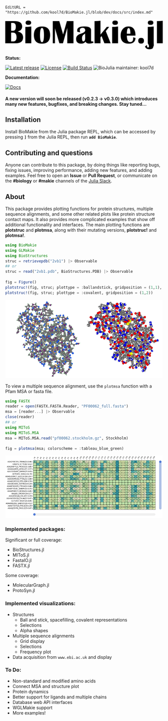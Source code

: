 ```@meta
EditURL = "https://github.com/kool7d/BioMakie.jl/blob/dev/docs/src/index.md"
```
![biomakiename1](./assets/biomakiename1.png)

**Status:**

[![Latest release](https://img.shields.io/github/release/BioJulia/BioMakie.jl.svg)](https://github.com/BioJulia/BioMakie.jl/releases/latest)
[![License](https://img.shields.io/badge/license-MIT-green.svg)](https://github.com/BioJulia/BioMakie.jl/blob/master/LICENSE.md)
[![Build Status](https://github.com/BioJulia/BioMakie.jl/workflows/ci/badge.svg)](https://github.com/BioJulia/BioMakie.jl/actions?query=workflow%3Aci) 
![BioJulia maintainer: kool7d](https://img.shields.io/badge/BioJulia%20Maintainer-kool7d-orange.svg)

**Documentation:**

[![Docs](https://img.shields.io/badge/docs-dev-blue.svg?label=documentation)](https://BioJulia.github.io/BioMakie.jl/dev)

#### A new version will soon be released (v0.2.3 -> v0.3.0) which introduces many new features, bugfixes, and breaking changes. Stay tuned...

## Installation

Install BioMakie from the Julia package REPL, which can be accessed by
pressing **`]`** from the Julia REPL, then run **`add BioMakie`**.

## Contributing and questions

Anyone can contribute to this package, by doing things like reporting bugs, fixing issues,
improving performance, adding new features, and adding examples. Feel free to open an **Issue** or **Pull Request**,
or communicate on the **#biology** or **#makie** channels of the [Julia Slack](https://join.slack.com/t/julialang/shared_invite/zt-1ab2rnvlw-mfODD9DJC_apVEULyKXDrA).

## About

This package provides plotting functions for protein structures, multiple sequence alignments, and some other related plots like protein structure contact maps. 
It also provides more complicated examples that show off additional functionality and interfaces. 
The main plotting functions are **plotstruc** and **plotmsa**, along with their mutating versions, **plotstruc!** and **plotmsa!**.

```julia
using BioMakie
using GLMakie
using BioStructures
struc = retrievepdb("2vb1") |> Observable
## or
struc = read("2vb1.pdb", BioStructures.PDB) |> Observable

fig = Figure()
plotstruc!(fig, struc; plottype = :ballandstick, gridposition = (1,1), atomcolors = aquacolors)
plotstruc!(fig, struc; plottype = :covalent, gridposition = (1,2))
```
![2vb1crop](./assets/2vb1crop.png)

To view a multiple sequence alignment, use the `plotmsa` function with a Pfam MSA or fasta file.

```julia
using FASTX
reader = open(FASTX.FASTA.Reader, "PF00062_full.fasta")
msa = [reader...] |> Observable
close(reader)
## or 
using MIToS
using MIToS.MSA
msa = MIToS.MSA.read("pf00062.stockholm.gz", Stockholm)

fig = plotmsa(msa; colorscheme = :tableau_blue_green)
```
![msa](./assets/msa.png)

### Implemented packages:
Significant or full coverage: 
 - BioStructures.jl
 - MIToS.jl
 - FastaIO.jl
 - FASTX.jl

Some coverage:
 - MolecularGraph.jl
 - ProtoSyn.jl

### Implemented visualizations:
- Structures
  - Ball and stick, spacefilling, covalent representations
  - Selections
  - Alpha shapes
- Multiple sequence alignments
  - Grid display
  - Selections
  - Frequency plot
- Data acquisition from `www.ebi.ac.uk` and display 

### To Do:
- Non-standard and modified amino acids
- Connect MSA and structure plot
- Protein dynamics
- Better support for ligands and multiple chains
- Database web API interfaces
- WGLMakie support
- More examples!
